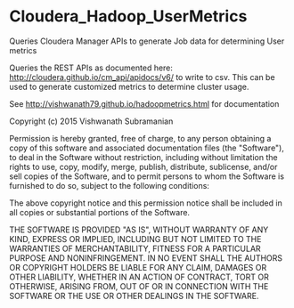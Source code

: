 # Cloudera_Hadoop_UserMetrics
Queries Cloudera Manager APIs to generate Job data for determining User metrics

Queries the REST APIs as documented here: http://cloudera.github.io/cm_api/apidocs/v6/ to write to csv. This can be used to generate 
customized metrics to determine cluster usage.

See http://vishwanath79.github.io/hadoopmetrics.html for documentation


Copyright (c) 2015  Vishwanath Subramanian

Permission is hereby granted, free of charge, to any person obtaining a copy
of this software and associated documentation files (the "Software"), to deal
in the Software without restriction, including without limitation the rights
to use, copy, modify, merge, publish, distribute, sublicense, and/or sell
copies of the Software, and to permit persons to whom the Software is
furnished to do so, subject to the following conditions:

The above copyright notice and this permission notice shall be included in all
copies or substantial portions of the Software.

THE SOFTWARE IS PROVIDED "AS IS", WITHOUT WARRANTY OF ANY KIND, EXPRESS OR
IMPLIED, INCLUDING BUT NOT LIMITED TO THE WARRANTIES OF MERCHANTABILITY,
FITNESS FOR A PARTICULAR PURPOSE AND NONINFRINGEMENT. IN NO EVENT SHALL THE
AUTHORS OR COPYRIGHT HOLDERS BE LIABLE FOR ANY CLAIM, DAMAGES OR OTHER
LIABILITY, WHETHER IN AN ACTION OF CONTRACT, TORT OR OTHERWISE, ARISING FROM,
OUT OF OR IN CONNECTION WITH THE SOFTWARE OR THE USE OR OTHER DEALINGS IN THE
SOFTWARE.
